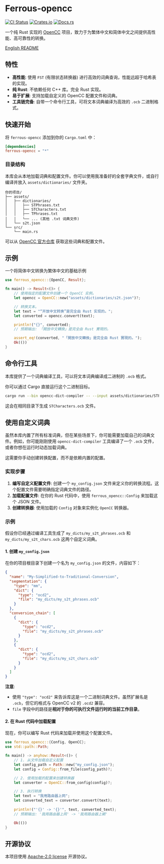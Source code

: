 # Ferrous-opencc

[![CI Status](https://github.com/apoint123/ferrous-opencc/actions/workflows/ci.yml/badge.svg)](https://github.com/apoint123/ferrous-opencc/actions/workflows/ci.yml)
[![Crates.io](https://img.shields.io/crates/v/ferrous-opencc.svg)](https://crates.io/crates/ferrous-opencc)
[![Docs.rs](https://docs.rs/ferrous-opencc/badge.svg)](https://docs.rs/ferrous-opencc)

一个纯 Rust 实现的 [OpenCC](https://github.com/BYVoid/OpenCC) 项目，致力于为繁体中文和简体中文之间提供高性能、高可靠性的转换。

[English README](README.md)

## 特性

-   **高性能**: 使用 `FST` (有限状态转换器) 进行高效的词典查询，性能远超于哈希表的实现。
-   **纯 Rust**: 不依赖任何 C++ 库。完全 Rust 实现。
-   **易于扩展**: 支持加载自定义的 OpenCC 配置文件和词典。
-   **工具链完备**: 自带一个命令行工具，可将文本词典编译为高效的 `.ocb` 二进制格式。

## 快速开始

将 `ferrous-opencc` 添加到你的 `Cargo.toml` 中：

```toml
[dependencies]
ferrous-opencc = "*"
```

### 目录结构

本库会从本地加载词典和配置文件。你可以使用我准备好的全套字典文件，或自行编译并放入 `assets/dictionaries/` 文件夹。

```
你的项目/
├── assets/
│   ├── dictionaries/
│   │   ├── STPhrases.txt
│   │   ├── STCharacters.txt
│   │   ├── TPhrases.txt
│   │   └── ... (其他 .txt 词典文件)
│   └── s2t.json
└── src/
    └── main.rs
```

可以从 [OpenCC 官方仓库](https://github.com/BYVoid/OpenCC/tree/master/data) 获取这些词典和配置文件。

## 示例

一个将简体中文转换为繁体中文的基础示例

```rust
use ferrous_opencc::{OpenCC, Result};

fn main() -> Result<()> {
    // 使用指定的配置文件创建一个 OpenCC 实例。
    let opencc = OpenCC::new("assets/dictionaries/s2t.json")?;

    // 转换文本。
    let text = "“开放中文转换”是完全由 Rust 实现的。";
    let converted = opencc.convert(text);

    println!("{}", converted);
    // 预期输出: 「開放中文轉換」是完全由 Rust 實現的。

    assert_eq!(converted, "「開放中文轉換」是完全由 Rust 實現的。");
    Ok(())
}
```

## 命令行工具

本库提供了一个词典编译工具，可以将文本词典编译成二进制的 `.ocb` 格式。

你可以通过 Cargo 直接运行这个二进制目标。

```bash
cargo run --bin opencc-dict-compiler -- --input assets/dictionaries/STPhrases.txt --output ./STPhrases.ocb
```

这会在相同目录下生成 `STCharacters.ocb` 文件。

## 使用自定义词典

虽然本库内置了所有标准词典，但在某些场景下，你可能需要加载自己的词典文件。例如，你可能刚刚使用 `opencc-dict-compiler` 工具编译了一个 `.ocb` 文件，或者你想在运行时动态加载词典。

这需要你手动创建转换配置，而不是依赖内置的配置。

### 实现步骤

1.  **编写自定义配置文件**: 创建一个 `my_config.json` 文件来定义你的转换流程。这个配置文件需要明确指定词典文件的路径。
2.  **加载配置文件**: 在你的 Rust 代码中，使用 `ferrous_opencc::Config` 来加载这个 JSON 文件。
3.  **创建转换器**: 使用加载的 `Config` 对象来实例化 `OpenCC` 转换器。

### 示例

假设你已经通过编译工具生成了 `my_dicts/my_s2t_phrases.ocb` 和 `my_dicts/my_s2t_chars.ocb` 这两个自定义词典。

#### 1. 创建 `my_config.json`

在你的项目根目录下创建一个名为 `my_config.json` 的文件，内容如下：

```json
{
  "name": "My-Simplified-to-Traditional-Conversion",
  "segmentation": {
    "type": "mm",
    "dict": {
      "type": "ocd2",
      "file": "my_dicts/my_s2t_phrases.ocb"
    }
  },
  "conversion_chain": [
    {
      "dict": {
        "type": "ocd2",
        "file": "my_dicts/my_s2t_phrases.ocb"
      }
    },
    {
      "dict": {
        "type": "ocd2",
        "file": "my_dicts/my_s2t_chars.ocb"
      }
    }
  ]
}
```
**注意**:
- 使用 `"type": "ocd2"` 来告诉库这是一个二进制词典文件。虽然扩展名是 `.ocb`，但它的格式与 OpenCC v2 的 `.ocd2` 兼容。
- `file` 字段中的路径是**相对于你的可执行文件运行时的当前工作目录**。

#### 2. 在 Rust 代码中加载配置

现在，你可以编写 Rust 代码来加载并使用这个配置文件。

```rust
use ferrous_opencc::{Config, OpenCC};
use std::path::Path;

fn main() -> anyhow::Result<()> {
    // 1. 从文件加载自定义配置
    let config_path = Path::new("my_config.json");
    let config = Config::from_file(config_path)?;

    // 2. 使用加载的配置来创建转换器
    let converter = OpenCC::from_config(config)?;

    // 3. 执行转换
    let text = "我用路由器上网";
    let converted_text = converter.convert(text);
    
    println!("'{}' -> '{}'", text, converted_text);
    // 预期输出: '我用路由器上网' -> '我用路由器上網'

    Ok(())
}

```


## 开源协议

本项目使用 [Apache-2.0 license](LICENSE) 开源协议。
